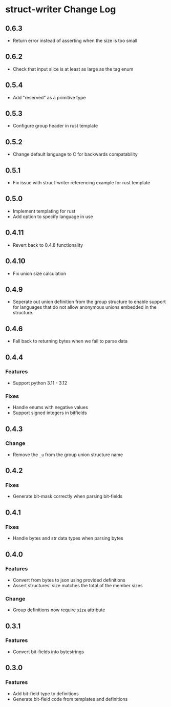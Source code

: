 # struct-writer Change Log

## 0.6.3
- Return error instead of asserting when the size is too small

## 0.6.2
- Check that input slice is at least as large as the tag enum

## 0.5.4
- Add "reserved" as a primitive type

## 0.5.3
- Configure group header in rust template

## 0.5.2
- Change default language to C for backwards compatability

## 0.5.1
- Fix issue with struct-writer referencing example for rust template

## 0.5.0
- Implement templating for rust
- Add option to specify language in use

## 0.4.11

- Revert back to 0.4.8 functionality

## 0.4.10
- Fix union size calculation

## 0.4.9
- Seperate out union definition from the group structure to enable support for languages that do not allow anonymous unions embedded in the structure.

## 0.4.6
- Fall back to returning bytes when we fail to parse data

## 0.4.4

### Features
- Support python 3.11 - 3.12

### Fixes
- Handle enums with negative values
- Support signed integers in bitfields

## 0.4.3

### Change
- Remove the `_u` from the group union structure name

## 0.4.2

### Fixes
- Generate bit-mask correctly when parsing bit-fields


## 0.4.1

### Fixes
- Handle bytes and str data types when parsing bytes

## 0.4.0

### Features
- Convert from bytes to json using provided definitions
- Assert structures' size matches the total of the member sizes

### Change
- Group definitions now require `size` attribute

## 0.3.1

### Features
-  Convert bit-fields into bytestrings

## 0.3.0

### Features
- Add bit-field type to definitions
- Generate bit-field code from templates and definitions
